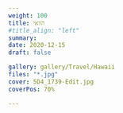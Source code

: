 ```yaml
---
weight: 100
title: הוואי
#title_align: "left"
summary:  
date: 2020-12-15
draft: false

gallery: gallery/Travel/Hawaii
files: "*.jpg"
cover: 5D4_1739-Edit.jpg
coverPos: 70%

---
```

